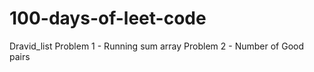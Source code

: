 # 100-days-of-leet-code
Dravid_list
Problem 1 - Running sum array
Problem 2 - Number of Good pairs 
